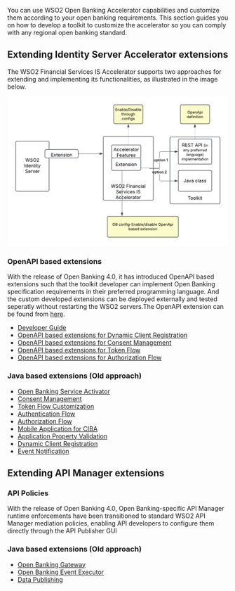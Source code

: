 You can use WSO2 Open Banking Accelerator capabilities and customize them according to your open banking requirements. 
This section guides you on how to develop a toolkit to customize the accelerator so you can comply with any 
regional open banking standard. 

## Extending Identity Server Accelerator extensions

The WSO2 Financial Services IS Accelerator supports two approaches for extending and implementing its functionalities, 
as illustrated in the image below.

![IS_Accelerator_Extensions](../assets/img/develop/openapi-extensions/OB_Flows_with_OpenAPI_Extensions.png) 


### OpenAPI based extensions

With the release of Open Banking 4.0, it has introduced OpenAPI based extensions such that the toolkit developer can 
implement Open Banking specification requirements in their preferred programming language. And the custom developed 
extensions can be deployed externally and tested seperatly without restarting the WSO2 servers.The OpenAPI extension 
can be found from [here](../references/accelerator-extensions-api.md).

  - [Developer Guide](openapi-extensions-developer-guide.md)
  - [OpenAPI based extensions for Dynamic Client Registration](openapi-extensions-dcr.md)
  - [OpenAPI based extensions for Consent Management](openapi-consent-management-manage.md)
  - [OpenAPI based extensions for Token Flow](openapi-token-flow.md)
  - [OpenAPI based extensions for Authorization Flow](openapi-authorization-flow.md)


### Java based extensions (Old approach)

   - [Open Banking Service Activator](service-activator.md)
   - [Consent Management](consent-management-manage.md)
   - [Token Flow Customization](jwt-access-tokens.md)
   - [Authentication Flow](customize-authentication-steps.md)
   - [Authorization Flow](keyid-provider.md)
   - [Mobile Application for CIBA](mobile-application-for-ciba.md)
   - [Application Property Validation](application-property-validation.md)
   - [Dynamic Client Registration](application-management-listener.md)
   - [Event Notification](custom-event-notification.md)
  

## Extending API Manager extensions

### API Policies

With the release of Open Banking 4.0, Open Banking-specific API Manager runtime enforcements have been transitioned 
to standard WSO2 API Manager mediation policies, enabling API developers to configure them directly through the API Publisher GUI


### Java based extensions (Old approach)

- [Open Banking Gateway](open-banking-gateway.md)
- [Open Banking Event Executor](custom-event-executor.md)
- [Data Publishing](authentication-flow-for-data-publishing.md)

